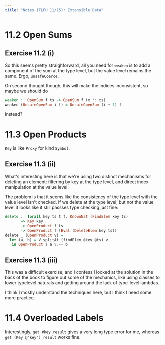 ```yaml
---
title: "Notes (TLPH 11/15): Extensible Data"
---
```


# 11.2 Open Sums

## Exercise 11.2 (i)

So this seems pretty straighforward, all you need for `weaken` is to add
a component of the sum at the type level, but the value level remains the same.
Ergo, `unsafeCoerce`.

On second thought though, this will make the indices inconsistent, so maybe we
should do

```haskell
weaken :: OpenSum f ts -> OpenSum f (x ': ts)
weaken (UnsafeOpenSum i f) = UnsafeOpenSum (i + 1) f
```

instead?

# 11.3 Open Products

`Key` is like `Proxy` for kind `Symbol`.

## Exercise 11.3 (ii)

What's interesting here is that we're using two distinct mechanisms for deleting
an element: filtering by key at the type level, and direct index manipulation at
the value level.

The problem is that it seems like the consistency of the type level with the
value level isn't checked. If we delete at the type level, but not the value
level it looks like it still passses type checking just fine:

```haskell
delete :: forall key ts t f. KnownNat (FindElem key ts)
       => Key key
       -> OpenProduct f ts
       -> OpenProduct f (Eval (DeleteElem key ts))
delete _ (OpenProduct v) =
  let (a, b) = V.splitAt (findElem @key @ts) v
   in OpenProduct $ a V.++ b
```

## Exercise 11.3 (iii)

This was a difficult exercise, and I confess I looked at the solution in the
back of the book to figure out some of the mechanics, like using classes to
lower typelevel naturals and getting around the lack of type-level lambdas.

I think I mostly understand the techniques here, but I think I need some more
practice.

# 11.4 Overloaded Labels

Interestingly, `get #key result` gives a very long type error for me, whereas
`get (Key @"key") result` works fine.



